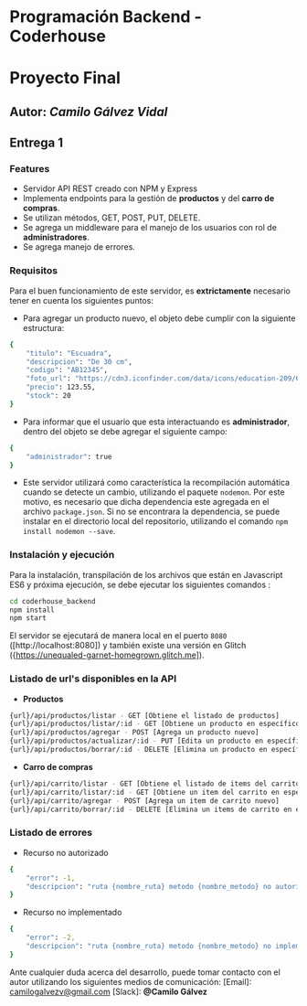 # Programación Backend - Coderhouse
# Proyecto Final
## Autor: _Camilo Gálvez Vidal_

## Entrega 1


### Features
- Servidor API REST creado con NPM y Express
- Implementa endpoints para la gestión de **productos** y del **carro de compras**.
- Se utilizan métodos, GET, POST, PUT, DELETE.
- Se agrega un middleware para el manejo de los usuarios con rol de **administradores**.
- Se agrega manejo de errores.

### Requisitos
Para el buen funcionamiento de este servidor, es **extrictamente** necesario tener en cuenta los siguientes puntos:

- Para agregar un producto nuevo, el objeto debe cumplir con la siguiente estructura:
```sh
{ 
    "titulo": "Escuadra",
    "descripcion": "De 30 cm",
    "codigo": "AB12345",
    "foto_url": "https://cdn3.iconfinder.com/data/icons/education-209/64/ruler-triangle-stationary-school-256.png",
    "precio": 123.55,
    "stock": 20
}
```

- Para informar que el usuario que esta interactuando es **administrador**, dentro del objeto se debe agregar el siguiente campo:
```sh
{ 
    "administrador": true
}
```


- Este servidor utilizará como característica la recompilación automática cuando se detecte un cambio, utilizando el paquete `nodemon`. Por este motivo, es necesario que dicha dependencia este agregada en el archivo `package.json`. Si no se encontrara la dependencia, se puede instalar en el directorio local del repositorio, utilizando el comando `npm install nodemon --save`.

### Instalación y ejecución
Para la instalación, transpilación de los archivos que están en Javascript ES6 y próxima ejecución, se debe ejecutar los siguientes comandos :
```sh
cd coderhouse_backend
npm install
npm start
```

El servidor se ejecutará de manera local en el puerto `8080` ([http://localhost:8080]) y también existe una versión en Glitch ({https://unequaled-garnet-homegrown.glitch.me]).

### Listado de url's disponibles en la API

- **Productos**

```sh
{url}/api/productos/listar - GET [Obtiene el listado de productos]
{url}/api/productos/listar/:id - GET [Obtiene un producto en específico]
{url}/api/productos/agregar - POST [Agrega un producto nuevo]
{url}/api/productos/actualizar/:id - PUT [Edita un producto en específico]
{url}/api/productos/borrar/:id - DELETE [Elimina un producto en específico]
```

- **Carro de compras**

```sh
{url}/api/carrito/listar - GET [Obtiene el listado de items del carrito]
{url}/api/carrito/listar/:id - GET [Obtiene un item del carrito en específico]
{url}/api/carrito/agregar - POST [Agrega un item de carrito nuevo]
{url}/api/carrito/borrar/:id - DELETE [Elimina un items de carrito en específico]
```

### Listado de errores 

- Recurso no autorizado
```sh
{
    "error": -1,
    "descripcion": "ruta {nombre_ruta} metodo {nombre_metodo} no autorizada"
}
```

- Recurso no implementado
```sh
{
    "error": -2,
    "descripcion": "ruta {nombre_ruta} metodo {nombre_metodo} no implementada"
}
```

Ante cualquier duda acerca del desarrollo, puede tomar contacto con el autor utilizando los siguientes medios de comunicación:
[Email]: <camilogalvezv@gmail.com>
[Slack]: **@Camilo Gálvez**

